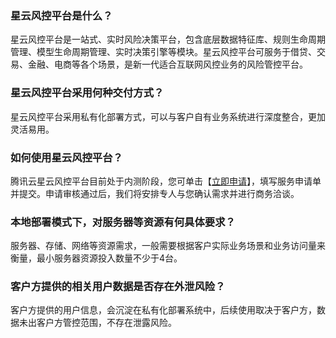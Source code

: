 ### 星云风控平台是什么？
星云风控平台是一站式、实时风险决策平台，包含底层数据特征库、规则生命周期管理、模型生命周期管理、实时决策引擎等模块。星云风控平台可服务于借贷、交易、金融、电商等各个场景，是新一代适合互联网风控业务的风险管控平台。

### 星云风控平台采用何种交付方式？
星云风控平台采用私有化部署方式，可以与客户自有业务系统进行深度整合，更加灵活易用。

### 如何使用星云风控平台？
腾讯云星云风控平台目前处于内测阶段，您可单击【[立即申请](https://url.cn/5nishFg)】，填写服务申请单并提交。申请审核通过后，我们将安排专人与您确认需求并进行商务洽谈。

### 本地部署模式下，对服务器等资源有何具体要求？
服务器、存储、网络等资源需求，一般需要根据客户实际业务场景和业务访问量来衡量，最小服务器资源投入数量不少于4台。

### 客户方提供的相关用户数据是否存在外泄风险？
客户方提供的用户信息，会沉淀在私有化部署系统中，后续使用取决于客户方，数据未出客户方管控范围，不存在泄露风险。
